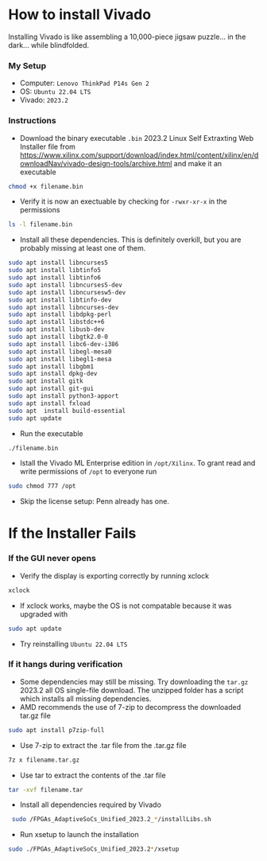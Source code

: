 # How to install Vivado
Installing Vivado is like assembling a 10,000-piece jigsaw puzzle... in the dark... while blindfolded.

### My Setup
- Computer: `Lenovo ThinkPad P14s Gen 2`
- OS: `Ubuntu 22.04 LTS`
- Vivado: `2023.2`

### Instructions
- Download the binary executable `.bin` 2023.2 Linux Self Extraxting Web Installer file from https://www.xilinx.com/support/download/index.html/content/xilinx/en/downloadNav/vivado-design-tools/archive.html and make it an executable
```bash
chmod +x filename.bin
```
- Verify it is now an exectuable by checking for `-rwxr-xr-x` in the permissions
```bash
ls -l filename.bin
```
- Install all these dependencies. This is definitely overkill, but you are probably missing at least one of them.
```bash
sudo apt install libncurses5
sudo apt install libtinfo5
sudo apt install libtinfo6
sudo apt install libncurses5-dev
sudo apt install libncursesw5-dev
sudo apt install libtinfo-dev
sudo apt install libncurses-dev
sudo apt install libdpkg-perl
sudo apt install libstdc++6
sudo apt install libusb-dev
sudo apt install libgtk2.0-0
sudo apt install libc6-dev-i386
sudo apt install libegl-mesa0
sudo apt install libegl1-mesa
sudo apt install libgbm1
sudo apt install dpkg-dev
sudo apt install gitk
sudo apt install git-gui
sudo apt install python3-apport
sudo apt install fxload
sudo apt  install build-essential
sudo apt update
```
- Run the executable
```bash
./filename.bin
```
- Istall the Vivado ML Enterprise edition in `/opt/Xilinx`. To grant read and write permissions of `/opt` to everyone run
```bash
sudo chmod 777 /opt
```
- Skip the license setup: Penn already has one.

# If the Installer Fails

### If the GUI never opens
- Verify the display is exporting correctly by running xclock
```bash
xclock
```
- If xclock works, maybe the OS is not compatable because it was upgraded with
```bash
sudo apt update
```
- Try reinstalling `Ubuntu 22.04 LTS`

### If it hangs during verification
- Some dependencies may still be missing. Try downloading the `tar.gz` 2023.2 all OS single-file download. The unzipped folder has a script which installs all missing dependencies.
- AMD recommends the use of 7-zip to decompress the downloaded tar.gz file
```bash
sudo apt install p7zip-full
```
- Use 7-zip to extract the .tar file from the .tar.gz file
```bash
7z x filename.tar.gz
```
- Use tar to extract the contents of the .tar file
```bash
tar -xvf filename.tar
```
- Install all dependencies required by Vivado
```bash
 sudo /FPGAs_AdaptiveSoCs_Unified_2023.2_*/installLibs.sh
```
- Run xsetup to launch the installation
```bash
sudo ./FPGAs_AdaptiveSoCs_Unified_2023.2*/xsetup
```
